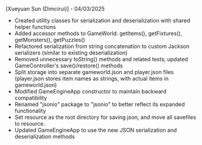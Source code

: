 [Xueyuan Sun (Dimcirui)] - 04/03/2025
 - Created utility classes for serialization and deserialization with shared helper functions
 - Added accessor methods to GameWorld: getItems(), getFixtures(), getMonsters(), getPuzzles()
 - Refactored serialization from string concatenation to custom Jackson serializers (similar to existing deserialization)
 - Removed unnecessary toString() methods and related tests; updated GameController's save()/restore() methods
 - Split storage into separate gameworld.json and player.json files (player.json stores item names as strings, with actual items in gameworld.json)
 - Modified GameEngineApp constructor to maintain backward compatibility
 - Renamed "jsonio" package to "jsonio" to better reflect its expanded functionality
 - Set resource as the root directory for saving json, and move all savefiles to resource.
 - Updated GameEngineApp to use the new JSON serialization and deserialization methods
